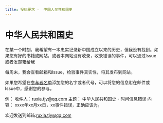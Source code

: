 ```yaml
---
title: 投稿要求 -  中国人民共和国史
---
```


# 中华人民共和国史

在某一个时刻，我希望有一本忠实记录新中国成立以来的历史，但我没有找到。如果您有好的书籍或网站，或者本网站没有收录，收录错误的事件，可以通过Issue或者发邮箱给我

每周末，我会查看邮箱和Issue，检验事件真实性，将其发布到网站。

如果您希望在[参与者名单](参与者.html "参与者名单")添加您的名字或者代号，可以将您的信息附在邮件或Issue中，感谢您的参与。

例：
收件人：ruxia.tjy@qq.com
主题： 中华人民共和国史 - 时间信息错误
内容： xxxx年xx月xx日，xx事件错误，正确应该为。


欢迎发送到邮箱:ruxia.tjy@qq.com